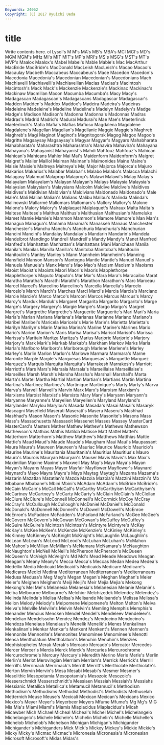 ```yaml
---
Keywords: 24062 
Copyright: (C) 2017 Ryuichi Ueda
---
```


# title

Write contents here.
ol Lysol's M M's MA's MB's
MBA's MCI MCI's MD's MGM MGM's MHz MI's MIT MIT's
MP's MRI's MS's MSG's MST's MT's MVP's Maalox Maalox's Mabel
Mabel's Mable Mable's Mac MacArthur MacBride MacBride's MacDonald MacLeish MacLeish's
Macao Macao's Macaulay Macbeth Maccabeus Maccabeus's Mace Macedon Macedon's Macedonia
Macedonia's Macedonian Macedonian's Macedonians Mach Machiavelli Machiavelli's Machiavellian Macias Macias's
Macintosh Macintosh's Mack Mack's Mackenzie Mackenzie's Mackinac Mackinac's Mackinaw Macmillan
Macon Macumba Macumba's Macy Macy's Madagascan Madagascan's Madagascans Madagascar Madagascar's
Madden Madden's Maddox Maddox's Madeira Madeira's Madeiras Madeleine Madeleine's Madeline
Madeline's Madelyn Madelyn's Madge Madge's Madison Madison's Madonna Madonna's Madonnas
Madras Madras's Madrid Madrid's Madurai Madurai's Mae Mae's Maeterlinck Maeterlinck's
Mafia Mafia's Mafias Mafioso Magdalena Magdalene Magdalene's Magellan Magellan's Magellanic
Maggie Maggie's Maghreb Maghreb's Magi Maginot Maginot's Magnitogorsk Magog Magoo
Magoo's Magritte Magsaysay Magsaysay's Magyar Magyar's Magyars Mahabharata Mahabharata's Maharashtra
Maharashtra's Mahavira Mahavira's Mahayana Mahayana's Mahayanist Mahayanist's Mahdi Mahfouz Mahfouz's
Mahican Mahican's Mahicans Mahler Mai Mai's Maidenform Maidenform's Maigret Maigret's
Mailer Maillol Maiman Maiman's Maimonides Maine Maine's Maisie Maisie's Maitreya
Maitreya's Maj Major Majorca Majorca's Majuro Makarios Makarios's Malabar Malabar's
Malabo Malabo's Malacca Malachi Malagasy Malamud Malaprop Malaprop's Malawi Malawi's
Malay Malay's Malayalam Malayalam's Malayan Malayan's Malays Malaysia Malaysia's Malaysian
Malaysian's Malaysians Malcolm Maldive Maldive's Maldives Maldives's Maldivian Maldivian's Maldivians
Maldonado Maldonado's Male Male's Mali Malian Malian's Malians Malibu Malibu's
Malinda Malinda's Malinowski Mallarmé Mallomars Mallomars's Mallory Mallory's Malone Malone's
Malory Malory's Malplaquet Malplaquet's Malraux Malta Malta's Maltese Maltese's Malthus
Malthus's Malthusian Malthusian's Mameluke Mamet Mamie Mamie's Mammon Mammon's Mamore
Mamore's Man Man's Managua Managua's Manama Manama's Manasseh Manaus Manchester
Manchester's Manchu Manchu's Manchuria Manchuria's Manchurian Mancini Mancini's Mandalay Mandalay's
Mandarin Mandarin's Mandela Mandelbrot Mandingo Mandrell Mandrell's Mandy Mandy's Manet
Manfred Manfred's Manhattan Manhattan's Manhattans Mani Manichean Manila Manila's Manilas
Manilla Manilla's Manitoba Manitoba's Manitoulin Manitoulin's Manley Manley's Mann Mannheim
Mannheim's Manning Mansfield Manson Manson's Mantegna Mantle Mantle's Manuel Manuel's
Manuela Manuela's Manx Manx's Mao Mao's Maoism Maoism's Maoisms Maoist
Maoist's Maoists Maori Maori's Maoris Mapplethorpe Mapplethorpe's Maputo Maputo's Mar
Mar's Mara Mara's Maracaibo Marat Maratha Maratha's Marathi Marathi's Marathon
Marathon's Marc Marceau Marcel Marcel's Marcelino Marcelino's Marcella Marcella's Marcelo
Marcelo's March March's Marches Marci Marci's Marcia Marcia's Marciano Marcie
Marcie's Marco Marco's Marconi Marcos Marcus Marcus's Marcy Marcy's Marduk
Marduk's Margaret Margarita Margarito Margarito's Marge Marge's Margery Margery's Margie
Margie's Margo Margo's Margret Margret's Margrethe Margrethe's Marguerite Marguerite's Mari
Mari's Maria Maria's Marian Mariana Mariana's Marianas Marianne Mariano Mariano's
Maribel Maribel's Maricela Maricela's Marie Marie's Marietta Marietta's Marilyn Marilyn's
Marin Marina Marina's Marine Marine's Marines Mario Mario's Marion Marion's
Maris Marisa Marisa's Marisol Marisol's Marissa Marissa's Maritain Maritza Maritza's
Marius Marjorie Marjorie's Marjory Marjory's Mark Mark's Markab Markab's Markham
Markov Marks Marla Marla's Marlboro Marlboro's Marlborough Marlene Marlene's Marley
Marley's Marlin Marlon Marlon's Marlowe Marmara Marmara's Marne Maronite Marple
Marple's Marquesas Marquesas's Marquette Marquez Marquez's Marquis Marquita Marquita's Marrakesh
Marrakesh's Marriott Marriott's Mars Mars's Marsala Marsala's Marseillaise Marseillaise's Marseilles
Marsh Marsh's Marsha Marsha's Marshall Marshall's Marta Marta's Martel Martha
Martial Martian Martian's Martians Martin Martina Martina's Martinez Martinez's Martinique
Martinique's Marty Marty's Marva Marva's Marvell Marvell's Marvin Marx Marx's
Marxism Marxism's Marxisms Marxist Marxist's Marxists Mary Mary's Maryann Maryann's
Maryanne Maryanne's Maryellen Maryellen's Maryland Maryland's Marylander Marylou Marylou's Masada
Masada's Masai Masai's Masaryk Mascagni Masefield Maserati Maserati's Maseru Maseru's
Mashhad Mashhad's Mason Mason's Masonic Masonite Masonite's Masons Mass Mass's
Massachusetts Massasoit Massenet Masses Massey MasterCard MasterCard's Masters Mather Mathew
Mathew's Mathews Mathewson Mathewson's Mathias Mathis Matilda Matisse Matt Mattel
Mattel's Matterhorn Matterhorn's Matthew Matthew's Matthews Matthias Mattie Mattie's Maud
Maud's Maude Maude's Maugham Maui Maui's Maupassant Maura Maura's Maureen
Maureen's Mauriac Maurice Mauricio Mauricio's Maurine Maurine's Mauritania Mauritania's Mauritius
Mauritius's Mauro Mauro's Maurois Mauryan Mauryan's Mauser Mavis Mavis's Max
Max's Maximilian Maxine Maxine's Maxwell May May's Maya Maya's Mayan
Mayan's Mayans Mayas Mayer Mayfair Mayflower Mayflower's Maynard Maynard's Mayo
Mayra Mayra's Mays Maytag Maytag's Mazama Mazama's Mazarin Mazatlan Mazatlan's
Mazda Mazola Mazola's Mazzini Mazzini's Mb Mbabane Mbabane's Mbini Mbini's
McAdam McAdam's McBride McBride's McCain McCain's McCall McCall's McCarthy McCarthyism
McCarthyism's McCartney McCartney's McCarty McCarty's McClain McClain's McClellan McClure McClure's
McConnell McConnell's McCormick McCoy McCray McCray's McCullough McCullough's McDaniel McDaniel's
McDonald McDonald's McDonnell McDonnell's McDowell McDowell's McEnroe McEnroe's McFadden McFadden's
McFarland McFarland's McGee McGee's McGovern McGovern's McGowan McGowan's McGuffey McGuffey's
McGuire McGuire's McIntosh McIntosh's McIntyre McIntyre's McKay McKay's McKee McKee's
McKenzie McKenzie's McKinley McKinley's McKinney McKinney's McKnight McKnight's McLaughlin McLaughlin's
McLean McLean's McLeod McLeod's McLuhan McLuhan's McMahon McMahon's McMillan McMillan's
McNamara McNamara's McNaughton McNaughton's McNeil McNeil's McPherson McPherson's McQueen McQueen's
McVeigh McVeigh's Md Md's Mead Meade Meadows Meagan Meagan's Meany
Meany's Mecca Mecca's Meccas Medan Medea Medea's Medellin Media Medicaid
Medicaid's Medicaids Medicare Medicare's Medicares Medici Medina Mediterranean Mediterranean's Mediterraneans
Medusa Medusa's Meg Meg's Megan Megan's Meghan Meghan's Meier Meier's
Meighen Meighen's Meiji Meiji's Meir Mejia Mejia's Mekong Mekong's Mel
Mel's Melanesia Melanesia's Melanesian Melanie Melanie's Melba Melbourne Melbourne's Melchior
Melchizedek Melendez Melendez's Melinda Melinda's Melisa Melisa's Melisande Melisande's Melissa
Melissa's Mellon Melody Melody's Melpomene Melpomene's Melton Melton's Melva Melva's
Melville Melville's Melvin Melvin's Memling Memphis Memphis's Menander Mencius Mencken
Mendel Mendel's Mendeleev Mendeleev's Mendelian Mendelssohn Mendez Mendez's Mendocino Mendocino's
Mendoza Menelaus Menelaus's Menelik Menelik's Menes Menkalinan Menkalinan's Menkar Menkar's
Menkent Menkent's Mennen Mennen's Mennonite Mennonite's Mennonites Menominee Menominee's Menotti
Mensa Mentholatum Mentholatum's Menuhin Menuhin's Menzies Mephistopheles Merak Merak's Mercado
Mercado's Mercator Mercedes Mercer Mercer's Mercia Merck Merck's Mercuries Mercurochrome
Mercurochrome's Mercury Mercury's Meredith Merino Merle Merle's Merlin Merlin's Merlot
Merovingian Merriam Merriam's Merrick Merrick's Merrill Merrill's Merrimack Merrimack's Merritt
Merritt's Merthiolate Merthiolate's Merton Mervin Mervin's Mesa Mesabi Mesabi's Mesmer
Mesmer's Mesolithic Mesopotamia Mesopotamia's Mesozoic Mesozoic's Messerschmidt Messerschmidt's Messiaen Messiah
Messiah's Messiahs Messianic Metallica Metallica's Metamucil Metamucil's Methodism Methodism's Methodisms
Methodist Methodist's Methodists Methuselah Metternich Meuse Meuse's Mexicali Mexican Mexican's
Mexicans Mexico Mexico's Meyer Meyer's Meyerbeer Meyers Mfume Mfume's Mg
Mg's MiG Mia Mia's Miami Miami's Miamis Miaplacidus Miaplacidus's Micah
Micawber Mich Michael Micheal Micheal's Michel Michel's Michelangelo Michelangelo's Michele
Michele's Michelin Michelin's Michelle Michelle's Michelob Michelob's Michelson Michigan Michigan's
Michigander Michigander's Michiganders Mick Mick's Mickey Mickey's Mickie Mickie's Micky
Micky's Micmac Micmac's Micronesia Micronesia's Micronesian Microsoft Microsoft's Midas Midas's

